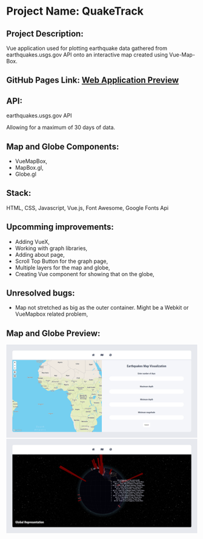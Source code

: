 # Project Name: QuakeTrack

## Project Description:

Vue application used for plotting earthquake data gathered from earthquakes.usgs.gov API onto an interactive map created using Vue-Map-Box.

## GitHub Pages Link: [Web Application Preview](https://pavelescuvictor.github.io/QuakeTrack/)

## API: 

earthquakes.usgs.gov API

Allowing for a maximum of 30 days of data.

## Map and Globe Components:

- VueMapBox, 
- MapBox.gl, 
- Globe.gl

## Stack: 

HTML, CSS, Javascript, Vue.js, Font Awesome, Google Fonts Api

## Upcomming improvements: 

- Adding VueX,
- Working with graph libraries,
- Adding about page,
- Scroll Top Button for the graph page,
- Multiple layers for the map and globe,
- Creating Vue component for showing that on the globe,

## Unresolved bugs:

- Map not stretched as big as the outer container. Might be a Webkit or VueMapbox related problem,

## Map and Globe Preview:

![Map](https://github.com/PavelescuVictor/QuakeTrack/blob/master/Readme%20Assets/Map.png)
![Globe](https://github.com/PavelescuVictor/QuakeTrack/blob/master/Readme%20Assets/Globe.png)


